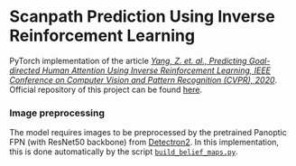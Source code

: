 # Scanpath Prediction Using Inverse Reinforcement Learning

PyTorch implementation of the article *[Yang, Z. et. al., Predicting Goal-directed Human Attention Using Inverse Reinforcement Learning, IEEE Conference on Computer Vision and Pattern Recognition (CVPR), 2020](http://openaccess.thecvf.com/content_CVPR_2020/html/Yang_Predicting_Goal-Directed_Human_Attention_Using_Inverse_Reinforcement_Learning_CVPR_2020_paper.html)*.
Official repository of this project can be found [here](https://github.com/cvlab-stonybrook/Scanpath_Prediction).

### Image preprocessing
The model requires images to be preprocessed by the pretrained Panoptic FPN (with ResNet50 backbone) from [Detectron2](https://github.com/facebookresearch/detectron2). In this implementation, this is done automatically by the script [```build_belief_maps.py```](irl_dcb/build_belief_maps.py).
